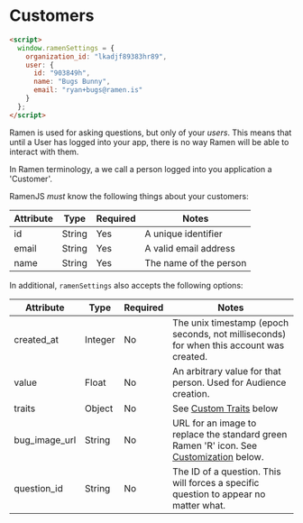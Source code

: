 # Customers

```html
<script>
  window.ramenSettings = {
    organization_id: "lkadjf89383hr89",
    user: {
      id: "903849h",
      name: "Bugs Bunny",
      email: "ryan+bugs@ramen.is"
    }
  };
</script>
```

Ramen is used for asking questions, but only of your
_users_. This means that until a User has logged into
your app, there is no way Ramen will be able to
interact with them.

In Ramen terminology, a we call a person logged into
you application a 'Customer'.

RamenJS *must* know the following things about your customers:

Attribute | Type | Required | Notes
--- | --- | --- | ---
id        | String  | Yes | A unique identifier
email     | String  | Yes | A valid email address
name      | String  | Yes | The name of the person

In additional, `ramenSettings` also accepts the following options:

Attribute | Type | Required | Notes
--- | --- | --- | ---
created_at | Integer | No | The unix timestamp (epoch seconds, not milliseconds) for when this account was created. 
value     | Float   | No  | An arbitrary value for that person. Used for Audience creation.
traits    | Object  | No  | See [Custom Traits](#custom-traits) below
bug_image_url | String | No | URL for an image to replace the standard green Ramen 'R' icon. See [Customization](#customization) below.
question_id | String | No | The ID of a question. This will forces a specific question to appear no matter what.


